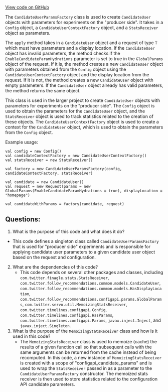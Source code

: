 [View code on GitHub](https://github.com/misbahsy/the-algorithm/follow-recommendations-service/server/src/main/scala/com/twitter/follow_recommendations/configapi/candidates/CandidateUserParamsFactory.scala)

The `CandidateUserParamsFactory` class is used to create `CandidateUser` objects with parameters for experiments on the "producer side". It takes in a `Config` object, a `CandidateUserContextFactory` object, and a `StatsReceiver` object as parameters. 

The `apply` method takes in a `CandidateUser` object and a request of type `T` which must have parameters and a display location. If the `CandidateUser` object has invalid parameters, the method checks if the `EnableCandidateParamHydrations` parameter is set to true in the `GlobalParams` object of the request. If it is, the method creates a new `CandidateUser` object with parameters obtained from the `Config` object using the `CandidateUserContextFactory` object and the display location from the request. If it is not, the method creates a new `CandidateUser` object with empty parameters. If the `CandidateUser` object already has valid parameters, the method returns the same object.

This class is used in the larger project to create `CandidateUser` objects with parameters for experiments on the "producer side". The `Config` object is used to obtain the parameters for the `CandidateUser` object, and the `StatsReceiver` object is used to track statistics related to the creation of these objects. The `CandidateUserContextFactory` object is used to create a context for the `CandidateUser` object, which is used to obtain the parameters from the `Config` object. 

Example usage:
```
val config = new Config()
val candidateContextFactory = new CandidateUserContextFactory()
val statsReceiver = new StatsReceiver()

val factory = new CandidateUserParamsFactory(config, candidateContextFactory, statsReceiver)

val candidate = new CandidateUser()
val request = new Request(params = new GlobalParams(EnableCandidateParamHydrations = true), displayLocation = "homepage")

val candidateWithParams = factory(candidate, request)
```
## Questions: 
 1. What is the purpose of this code and what does it do?
   - This code defines a singleton class called `CandidateUserParamsFactory` that is used for "producer side" experiments and is responsible for applying candidate user parameters to a given candidate user object based on the request and configuration.
2. What are the dependencies of this code?
   - This code depends on several other packages and classes, including `com.twitter.finagle.stats.StatsReceiver`, `com.twitter.follow_recommendations.common.models.CandidateUser`, `com.twitter.follow_recommendations.common.models.HasDisplayLocation`, `com.twitter.follow_recommendations.configapi.params.GlobalParams`, `com.twitter.servo.util.MemoizingStatsReceiver`, `com.twitter.timelines.configapi.Config`, `com.twitter.timelines.configapi.HasParams`, `com.twitter.timelines.configapi.Params`, `javax.inject.Inject`, and `javax.inject.Singleton`.
3. What is the purpose of the `MemoizingStatsReceiver` class and how is it used in this code?
   - The `MemoizingStatsReceiver` class is used to memoize (cache) the results of a given function call so that subsequent calls with the same arguments can be returned from the cache instead of being recomputed. In this code, a new instance of `MemoizingStatsReceiver` is created with a scope of "configapi_candidate_params" and is used to wrap the `StatsReceiver` passed in as a parameter to the `CandidateUserParamsFactory` constructor. The memoized stats receiver is then used to store statistics related to the configuration API candidate parameters.